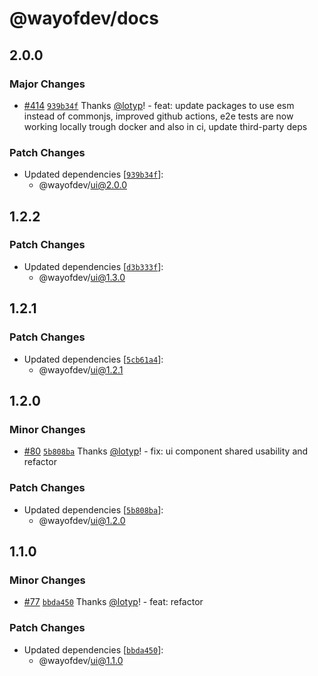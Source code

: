 # @wayofdev/docs

## 2.0.0

### Major Changes

- [#414](https://github.com/wayofdev/next-starter-tpl/pull/414) [`939b34f`](https://github.com/wayofdev/next-starter-tpl/commit/939b34f4b17b8e9958586bb7c712d4b9373b1e2b) Thanks [@lotyp](https://github.com/lotyp)! - feat: update packages to use esm instead of commonjs, improved github actions, e2e tests are now working locally trough docker and also in ci, update third-party deps

### Patch Changes

- Updated dependencies [[`939b34f`](https://github.com/wayofdev/next-starter-tpl/commit/939b34f4b17b8e9958586bb7c712d4b9373b1e2b)]:
  - @wayofdev/ui@2.0.0

## 1.2.2

### Patch Changes

- Updated dependencies [[`d3b333f`](https://github.com/wayofdev/next-starter-tpl/commit/d3b333f095b6df9a43769b5be23e13a9ec8fae9e)]:
  - @wayofdev/ui@1.3.0

## 1.2.1

### Patch Changes

- Updated dependencies [[`5cb61a4`](https://github.com/wayofdev/next-starter-tpl/commit/5cb61a4a1575e79cf76f7128818f57862a8648cc)]:
  - @wayofdev/ui@1.2.1

## 1.2.0

### Minor Changes

- [#80](https://github.com/wayofdev/next-starter-tpl/pull/80) [`5b808ba`](https://github.com/wayofdev/next-starter-tpl/commit/5b808bac17c3e88693d6d6bf61af4e63666c7f34) Thanks [@lotyp](https://github.com/lotyp)! - fix: ui component shared usability and refactor

### Patch Changes

- Updated dependencies [[`5b808ba`](https://github.com/wayofdev/next-starter-tpl/commit/5b808bac17c3e88693d6d6bf61af4e63666c7f34)]:
  - @wayofdev/ui@1.2.0

## 1.1.0

### Minor Changes

- [#77](https://github.com/wayofdev/next-starter-tpl/pull/77) [`bbda450`](https://github.com/wayofdev/next-starter-tpl/commit/bbda4505bc84319b9d0dd275845bcec0d9326d72) Thanks [@lotyp](https://github.com/lotyp)! - feat: refactor

### Patch Changes

- Updated dependencies [[`bbda450`](https://github.com/wayofdev/next-starter-tpl/commit/bbda4505bc84319b9d0dd275845bcec0d9326d72)]:
  - @wayofdev/ui@1.1.0
